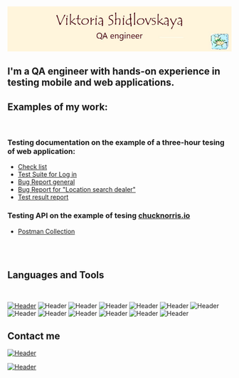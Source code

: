 [![Header](https://github.com/viktoriashidlovskaya/viktoriashidlovskaya/blob/main/assets/%D0%B2%D0%B8%D0%B7%D0%B8%D1%82%D0%BA%D0%B0.jpg)](https://www.linkedin.com/in/viktoria-shidlovskaya/)

## I'm a QA engineer with hands-on experience in testing mobile and web applications. 

## Examples of my work:
<br/>

### Testing documentation on the example of a three-hour tesing of web application:
- [Check list](https://drive.google.com/file/d/1emaoZmhb6KsWlRLQVpRRIKxDI4tUXGMb/view?usp=share_link)
- [Test Suite for Log in](https://drive.google.com/file/d/1X-dDsNaaG7c-weFhAQ1lFv8dlibFamz4/view?usp=share_link)
- [Bug Report general](https://drive.google.com/file/d/1Zb1nKwshs8IbWcjkkOlcXK12Msda87Y1/view?usp=share_link)
- [Bug Report for "Location search dealer"](https://drive.google.com/file/d/1QgtgyUeEJLoS5Mf4CgsNRf9fNOnwQ1B4/view?usp=share_link)
- [Test result report](https://drive.google.com/file/d/1QpfINNTKrq1aQIosafHSLr3gCJBhSC5x/view?usp=share_link)

### Testing API on the example of tesing [chucknorris.io](https://api.chucknorris.io/)
- [Postman Collection](https://github.com/viktoriashidlovskaya/postman_collection)
<br/>
<br/>


## Languages and Tools
<br/>

[![Header](https://img.shields.io/badge/English_B1/B2-86a989?style=for-the-badge&logo=&logoColor=136be1)](https://drive.google.com/file/d/1m794rbws-4CqFpi0pENrblUHQB2pS7PL/view?usp=share_link)
![Header](https://img.shields.io/badge/Jira-86a989?style=for-the-badge&logo=jira&logoColor=136be1)
![Header](https://img.shields.io/badge/TestRail-86a989?style=for-the-badge&logo=&logoColor=71b556)
![Header](https://img.shields.io/badge/Postman-86a989?style=for-the-badge&logo=postman&logoColor=f76935)
![Header](https://img.shields.io/badge/Swagger-86a989?style=for-the-badge&logo=swagger&logoColor=7ede2b)
![Header](https://img.shields.io/badge/SOAP_UI-86a989?style=for-the-badge&logo=&logoColor=7ede2b)
![Header](https://img.shields.io/badge/Github-86a989?style=for-the-badge&logo=github&logoColor=8cc4d7)
![Header](https://img.shields.io/badge/MySQL-86a989?style=for-the-badge&logo=mysql&logoColor=00618a)
![Header](https://img.shields.io/badge/DevTools-86a989?style=for-the-badge&logo=googlechrome&logoColor=2674f2)
![Header](https://img.shields.io/badge/AndroidStudio-86a989?style=for-the-badge&logo=androidstudio&logoColor=3ad07d)
![Header](https://img.shields.io/badge/JMeter-86a989?style=for-the-badge&logo=JMeter&logoColor=3ad07d)
![Header](https://img.shields.io/badge/Katalon_Recorder-86a989?style=for-the-badge&logo=katalonrecorder&logoColor=3ad07d)
![Header](https://img.shields.io/badge/Selenium_IDE-86a989?style=for-the-badge&logo=JMeter&logoColor=3ad07d)



## Contact me

[![Header](https://img.shields.io/badge/Telegram-83cb95?style=for-the-badge&logo=telegram&logoColor=31a5db)](https://t.me/shidlovskaya_viktoria)

[![Header](https://img.shields.io/badge/Linkedin-83cb95?style=for-the-badge&logo=linkedin&logoColor=0073b1)](https://www.linkedin.com/in/viktoria-shidlovskaya/)